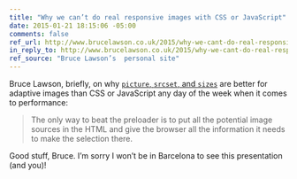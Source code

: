 ```yaml
---
title: "Why we can’t do real responsive images with CSS or JavaScript"
date: 2015-01-21 18:15:06 -05:00
comments: false
ref_url: http://www.brucelawson.co.uk/2015/why-we-cant-do-real-responsive-images-with-css-or-javascript/
in_reply_to: http://www.brucelawson.co.uk/2015/why-we-cant-do-real-responsive-images-with-css-or-javascript/
ref_source: "Bruce Lawson’s  personal site"
---
```


Bruce Lawson, briefly, on why [`picture`, `srcset`, and `sizes`](https://html.spec.whatwg.org/multipage/embedded-content.html#adaptive-images) are better for adaptive images than CSS or JavaScript any day of the week when it comes to performance:

> The only way to beat the preloader is to put all the potential image sources in the HTML and give the browser all the information it needs to make the selection there.

Good stuff, Bruce. I’m sorry I won’t be in Barcelona to see this presentation (and you)!